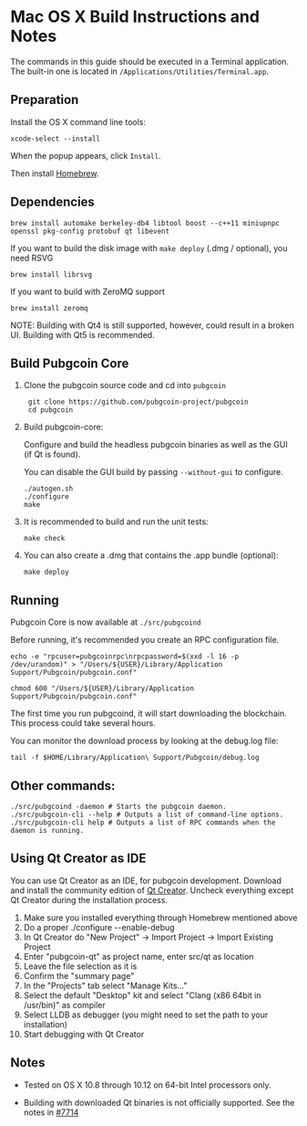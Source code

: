 Mac OS X Build Instructions and Notes
====================================
The commands in this guide should be executed in a Terminal application.
The built-in one is located in `/Applications/Utilities/Terminal.app`.

Preparation
-----------
Install the OS X command line tools:

`xcode-select --install`

When the popup appears, click `Install`.

Then install [Homebrew](https://brew.sh).

Dependencies
----------------------

    brew install automake berkeley-db4 libtool boost --c++11 miniupnpc openssl pkg-config protobuf qt libevent

If you want to build the disk image with `make deploy` (.dmg / optional), you need RSVG

    brew install librsvg

If you want to build with ZeroMQ support
    
    brew install zeromq

NOTE: Building with Qt4 is still supported, however, could result in a broken UI. Building with Qt5 is recommended.

Build Pubgcoin Core
------------------------

1. Clone the pubgcoin source code and cd into `pubgcoin`

        git clone https://github.com/pubgcoin-project/pubgcoin
        cd pubgcoin

2.  Build pubgcoin-core:

    Configure and build the headless pubgcoin binaries as well as the GUI (if Qt is found).

    You can disable the GUI build by passing `--without-gui` to configure.

        ./autogen.sh
        ./configure
        make

3.  It is recommended to build and run the unit tests:

        make check

4.  You can also create a .dmg that contains the .app bundle (optional):

        make deploy

Running
-------

Pubgcoin Core is now available at `./src/pubgcoind`

Before running, it's recommended you create an RPC configuration file.

    echo -e "rpcuser=pubgcoinrpc\nrpcpassword=$(xxd -l 16 -p /dev/urandom)" > "/Users/${USER}/Library/Application Support/Pubgcoin/pubgcoin.conf"

    chmod 600 "/Users/${USER}/Library/Application Support/Pubgcoin/pubgcoin.conf"

The first time you run pubgcoind, it will start downloading the blockchain. This process could take several hours.

You can monitor the download process by looking at the debug.log file:

    tail -f $HOME/Library/Application\ Support/Pubgcoin/debug.log

Other commands:
-------

    ./src/pubgcoind -daemon # Starts the pubgcoin daemon.
    ./src/pubgcoin-cli --help # Outputs a list of command-line options.
    ./src/pubgcoin-cli help # Outputs a list of RPC commands when the daemon is running.

Using Qt Creator as IDE
------------------------
You can use Qt Creator as an IDE, for pubgcoin development.
Download and install the community edition of [Qt Creator](https://www.qt.io/download/).
Uncheck everything except Qt Creator during the installation process.

1. Make sure you installed everything through Homebrew mentioned above
2. Do a proper ./configure --enable-debug
3. In Qt Creator do "New Project" -> Import Project -> Import Existing Project
4. Enter "pubgcoin-qt" as project name, enter src/qt as location
5. Leave the file selection as it is
6. Confirm the "summary page"
7. In the "Projects" tab select "Manage Kits..."
8. Select the default "Desktop" kit and select "Clang (x86 64bit in /usr/bin)" as compiler
9. Select LLDB as debugger (you might need to set the path to your installation)
10. Start debugging with Qt Creator

Notes
-----

* Tested on OS X 10.8 through 10.12 on 64-bit Intel processors only.

* Building with downloaded Qt binaries is not officially supported. See the notes in [#7714](https://github.com/bitcoin/bitcoin/issues/7714)
